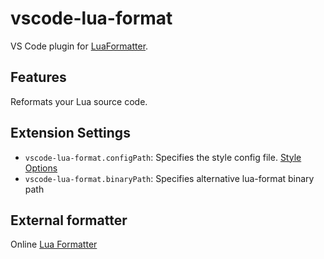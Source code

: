 # vscode-lua-format

VS Code plugin for [LuaFormatter](https://github.com/Koihik/LuaFormatter).

## Features
Reformats your Lua source code.

## Extension Settings

* `vscode-lua-format.configPath`: Specifies the style config file. [Style Options](https://github.com/Koihik/LuaFormatter/blob/master/docs/Style-Config.md)
* `vscode-lua-format.binaryPath`: Specifies alternative lua-format binary path

## External formatter

Online [Lua Formatter](https://goonlinetools.com/lua-beautifier/) 
